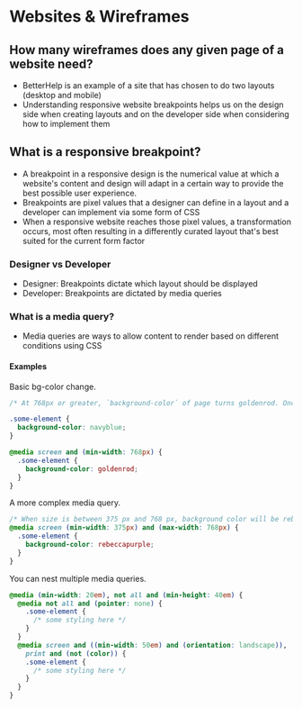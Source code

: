 # Websites & Wireframes

## How many wireframes does any given page of a website need?

- BetterHelp is an example of a site that has chosen to do two layouts (desktop and mobile)
- Understanding responsive website breakpoints helps us on the design side when creating layouts and on the developer side when considering how to implement them

## What is a responsive breakpoint?

- A breakpoint in a responsive design is the numerical value at which a website's content and design will adapt in a certain way to provide the best possible user experience.
- Breakpoints are pixel values that a designer can define in a layout and a developer can implement via some form of CSS
- When a responsive website reaches those pixel values, a transformation occurs, most often resulting in a differently curated layout that's best suited for the current form factor

### Designer vs Developer

- Designer: Breakpoints dictate which layout should be displayed
- Developer: Breakpoints are dictated by media queries

### What is a media query?

- Media queries are ways to allow content to render based on different conditions using CSS

#### Examples

Basic bg-color change.

```css
/* At 768px or greater, `background-color` of page turns goldenrod. Once it's less than 768 px (ex: 767), the background color changes to navy blue */

.some-element {
  background-color: navyblue;
}

@media screen and (min-width: 768px) {
  .some-element {
    background-color: goldenrod;
  }
}
```

A more complex media query.

```css
/* When size is between 375 px and 768 px, background color will be rebecca purple */
@media screen (min-width: 375px) and (max-width: 768px) {
  .some-element {
    background-color: rebeccapurple;
  }
}
```

You can nest multiple media queries.

```css
@media (min-width: 20em), not all and (min-height: 40em) {
  @media not all and (pointer: none) {
    .some-element {
      /* some styling here */
    }
  }
  @media screen and ((min-width: 50em) and (orientation: landscape)),
    print and (not (color)) {
    .some-element {
      /* some styling here */
    }
  }
}
```
